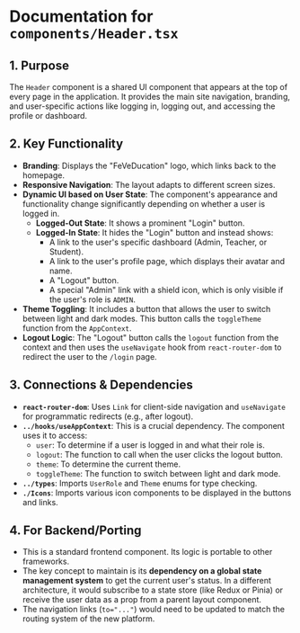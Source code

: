 
# Documentation for `components/Header.tsx`

## 1. Purpose

The `Header` component is a shared UI component that appears at the top of every page in the application. It provides the main site navigation, branding, and user-specific actions like logging in, logging out, and accessing the profile or dashboard.

## 2. Key Functionality

- **Branding**: Displays the "FeVeDucation" logo, which links back to the homepage.
- **Responsive Navigation**: The layout adapts to different screen sizes.
- **Dynamic UI based on User State**: The component's appearance and functionality change significantly depending on whether a user is logged in.
  - **Logged-Out State**: It shows a prominent "Login" button.
  - **Logged-In State**: It hides the "Login" button and instead shows:
    - A link to the user's specific dashboard (Admin, Teacher, or Student).
    - A link to the user's profile page, which displays their avatar and name.
    - A "Logout" button.
    - A special "Admin" link with a shield icon, which is only visible if the user's role is `ADMIN`.
- **Theme Toggling**: It includes a button that allows the user to switch between light and dark modes. This button calls the `toggleTheme` function from the `AppContext`.
- **Logout Logic**: The "Logout" button calls the `logout` function from the context and then uses the `useNavigate` hook from `react-router-dom` to redirect the user to the `/login` page.

## 3. Connections & Dependencies

- **`react-router-dom`**: Uses `Link` for client-side navigation and `useNavigate` for programmatic redirects (e.g., after logout).
- **`../hooks/useAppContext`**: This is a crucial dependency. The component uses it to access:
  - `user`: To determine if a user is logged in and what their role is.
  - `logout`: The function to call when the user clicks the logout button.
  - `theme`: To determine the current theme.
  - `toggleTheme`: The function to switch between light and dark mode.
- **`../types`**: Imports `UserRole` and `Theme` enums for type checking.
- **`./Icons`**: Imports various icon components to be displayed in the buttons and links.

## 4. For Backend/Porting

- This is a standard frontend component. Its logic is portable to other frameworks.
- The key concept to maintain is its **dependency on a global state management system** to get the current user's status. In a different architecture, it would subscribe to a state store (like Redux or Pinia) or receive the user data as a prop from a parent layout component.
- The navigation links (`to="..."`) would need to be updated to match the routing system of the new platform.
